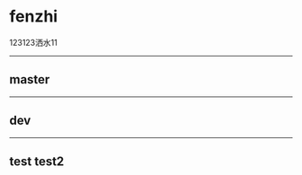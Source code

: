 # fenzhi
123123洒水11

---------
master
---------


----------
dev
----------

----------
test
test2
----------

